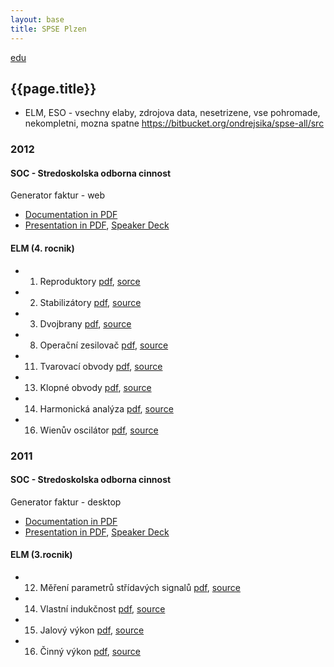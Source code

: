 ```yaml
---
layout: base
title: SPSE Plzen
---
```


[edu](..)

## {{page.title}}

* ELM, ESO - vsechny elaby, zdrojova data, nesetrizene, vse pohromade, nekompletni, mozna spatne <https://bitbucket.org/ondrejsika/spse-all/src>

### 2012

#### SOC - Stredoskolska odborna cinnost

Generator faktur - web

* [Documentation in PDF](/static/content/school/soc/SOC_doc_2012.pdf)
* [Presentation in PDF](/static/content/school/soc/SOC_prez_2012.pdf), [Speaker Deck](https://speakerdeck.com/ondrejsika/soc-2012)

#### ELM (4. rocnik)

* 1. Reproduktory [pdf](/static/content/school/spse/4th/01_Reproduktory.pdf), [sorce](/static/content/school/spse/4th/01_Reproduktory.tar.gz)
* 2. Stabilizátory [pdf](/static/content/school/spse/4th/02_Stabilizatory.pdf), [source](/static/content/school/spse/4th/02_Stabilizatory.tar.gz)
* 3. Dvojbrany [pdf](/static/content/school/spse/4th/03_Dvojbrany.pdf), [source](/static/content/school/spse/4th/03_Dvojbrany.tar.gz)
* 8. Operační zesilovač [pdf](/static/content/school/spse/4th/08_Operacni_zesilovac.pdf), [source](/static/content/school/spse/4th/08_Operacni_zesilovac.tar.gz)
* 11. Tvarovací obvody [pdf](/static/content/school/spse/4th/11_Tvarovaci_obvody.pdf), [source](/static/content/school/spse/4th/11_Tvarovaci_obvody.tar.gz)
* 13. Klopné obvody [pdf](/static/content/school/spse/4th/13_Klopne_obvody.pdf), [source](/static/content/school/spse/4th/13_Klopne_obvody.tar.gz)
* 14. Harmonická analýza [pdf](/static/content/school/spse/4th/14_Harmonicka_analyza.pdf), [source](/static/content/school/spse/4th/14_Harmonicka_analyza.tar.gz)
* 16. Wienův oscilátor [pdf](/static/content/school/spse/4th/16_Wienuv_oscilator.pdf), [source](/static/content/school/spse/4th/16_Wienuv_oscilator.tar.gz)

### 2011

#### SOC - Stredoskolska odborna cinnost

Generator faktur - desktop

* [Documentation in PDF](/static/content/school/soc/SOC_doc_2011.pdf)
* [Presentation in PDF](/static/content/school/soc/SOC_prez_2011.pdf), [Speaker Deck](https://speakerdeck.com/ondrejsika/soc-2011)


#### ELM (3.rocnik)


* 12. Měření parametrů střídavých signalů [pdf](/static/content/school/spse/3rd/12_Mereni_parametru_stridavych_signalu_na_osciloskopu.pdf), [source](/static/content/school/spse/3rd/12_Mereni_parametru_stridavych_signalu_na_osciloskopu.tar.gz)
* 14. Vlastní indukčnost [pdf](/static/content/school/spse/3rd/14_Vlastni_indukcnost.pdf), [source](/static/content/school/spse/3rd/14_Vlastni_indukcnost.tar.gz)
* 15. Jalový výkon [pdf](/static/content/school/spse/3rd/15_Jalovy_vykon.pdf), [source](/static/content/school/spse/3rd/15_Jalovy_vykon.tar.gz)
* 16. Činný výkon [pdf](/static/content/school/spse/3rd/16_Cinny_vykon.pdf), [source](/static/content/school/spse/3rd/16_Cinny_vykon.tar.gz)
